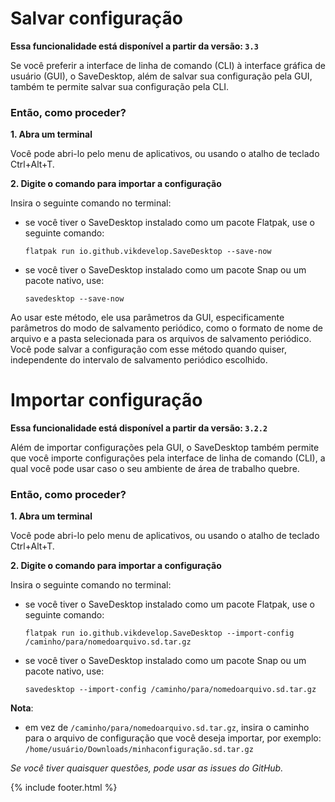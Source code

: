 # Salvar configuração
**Essa funcionalidade está disponível a partir da versão: `3.3`**

Se você preferir a interface de linha de comando (CLI) à interface gráfica de usuário (GUI), o SaveDesktop, além de salvar sua configuração pela GUI, também te permite salvar sua configuração pela CLI.

### Então, como proceder?
**1. Abra um terminal**

Você pode abri-lo pelo menu de aplicativos, ou usando o atalho de teclado Ctrl+Alt+T.

**2. Digite o comando para importar a configuração**

Insira o seguinte comando no terminal:
- se você tiver o SaveDesktop instalado como um pacote Flatpak, use o seguinte comando:

     ```
     flatpak run io.github.vikdevelop.SaveDesktop --save-now
     ```

- se você tiver o SaveDesktop instalado como um pacote Snap ou um pacote nativo, use: 
     ```
     savedesktop --save-now
     ```

Ao usar este método, ele usa parâmetros da GUI, especificamente parâmetros do modo de salvamento periódico, como o formato de nome de arquivo e a pasta selecionada para os arquivos de salvamento periódico. Você pode salvar a configuração com esse método quando quiser, independente do intervalo de salvamento periódico escolhido.

# Importar configuração
**Essa funcionalidade está disponível a partir da versão: `3.2.2`**

Além de importar configurações pela GUI, o SaveDesktop também permite que você importe configurações pela interface de linha de comando (CLI), a qual você pode usar caso o seu ambiente de área de trabalho quebre.

### Então, como proceder?
**1. Abra um terminal**

Você pode abri-lo pelo menu de aplicativos, ou usando o atalho de teclado Ctrl+Alt+T.

**2. Digite o comando para importar a configuração**

Insira o seguinte comando no terminal:
- se você tiver o SaveDesktop instalado como um pacote Flatpak, use o seguinte comando:

     ```
     flatpak run io.github.vikdevelop.SaveDesktop --import-config /caminho/para/nomedoarquivo.sd.tar.gz
     ```

- se você tiver o SaveDesktop instalado como um pacote Snap ou um pacote nativo, use: 
     ```
     savedesktop --import-config /caminho/para/nomedoarquivo.sd.tar.gz
     ```

**Nota**:
- em vez de `/caminho/para/nomedoarquivo.sd.tar.gz`, insira o caminho para o arquivo de configuração que você deseja importar, por exemplo: `/home/usuário/Downloads/minhaconfiguração.sd.tar.gz`

_Se você tiver quaisquer questões, pode usar as issues do GitHub._

{% include footer.html %}
